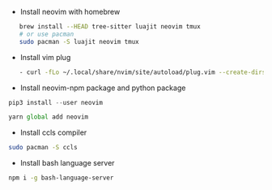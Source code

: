 - Install neovim with homebrew

```bash
   brew install --HEAD tree-sitter luajit neovim tmux
   # or use pacman
   sudo pacman -S luajit neovim tmux
```

- Install vim plug

```bash
   - curl -fLo ~/.local/share/nvim/site/autoload/plug.vim --create-dirs https://raw.githubusercontent.com/junegunn/vim-plug/master/plug.vim
```

- Install neovim-npm package and python package

```python
pip3 install --user neovim
```

```javascript
yarn global add neovim
```

- Install ccls compiler

```bash
sudo pacman -S ccls
```

- Install bash language server

```bash
npm i -g bash-language-server
```
